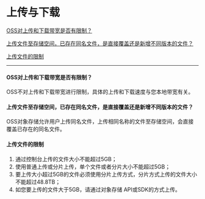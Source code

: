 # 上传与下载

[OSS对上传和下载带宽是否有限制？](Uploads-and-Downloads#user-content-1)

[上传文件至存储空间，已存在同名文件，是直接覆盖还是新增不同版本的文件？](Uploads-and-Downloads#user-content-2)

[上传文件的限制](Uploads-and-Downloads#user-content-3)

------

<div id="user-content-1"></div>

#### OSS对上传和下载带宽是否有限制？

OSS不对上传和下载带宽进行限制，具体的上传和下载速度与您本地带宽有关。

<div id="user-content-2"></div>

#### 上传文件至存储空间，已存在同名文件，是直接覆盖还是新增不同版本的文件？

OSS对象存储允许用户上传同名文件，上传相同名称的文件至存储空间，会直接覆盖已存在的同名文件。

<div id="user-content-3"></div>

#### 上传文件的限制

1. 通过控制台上传的文件大小不能超过5GB；
2. 使用普通上传或分片上传，单个文件或者分片大小不能超过5GB；
3. 要上传大小超过5GB的文件必须使用分片上传方式，分片方式上传的文件大小不能超过48.8TB；
4. 如您要上传的文件大于5GB，请通过对象存储 API或SDK的方式上传。
